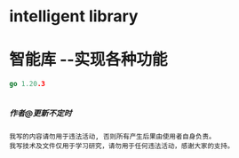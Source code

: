 # intelligent library
# 智能库 --实现各种功能
```go
go 1.20.3

```

```python

```

##### 作者@更新不定时
```
我写的内容请勿用于违法活动, 否则所有产生后果由使用者自身负责。
我写技术及文件仅用于学习研究，请勿用于任何违法活动，感谢大家的支持。
```
